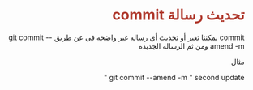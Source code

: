 <div  dir="rtl">  <h1  style="color:#B03A2E"  > تحديث رسالة commit  </h1>


<p> commit  يمكننا تغير أو تحديث أي رساله غير واضحه في عن طريق git commit --amend -m ومن ثم الرساله الجديده  </p>
<p> مثال </p> 
<p> git commit --amend -m " second update " </p> 